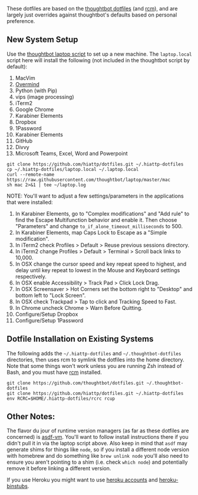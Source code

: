 These dotfiles are based on the [thoughtbot dotfiles](https://github.com/thoughtbot/dotfiles) (and [rcm](https://github.com/thoughtbot/rcm)), and are largely just overrides against thoughtbot's defaults based on
personal preference.

## New System Setup

Use the [thoughtbot laptop script](https://github.com/thoughtbot/laptop) to set
up a new machine. The `laptop.local` script here will install the following (not
included in the thoughtbot script by default):

1. MacVim
2. [Overmind](https://github.com/DarthSim/overmind)
3. Python (with Pip)
4. vips (image processing)
5. iTerm2
6. Google Chrome
7. Karabiner Elements
8. Dropbox
9. 1Password
10. Karabiner Elements
11. GitHub
12. Divvy
13. Microsoft Teams, Excel, Word and Powerpoint

```
git clone https://github.com/hiattp/dotfiles.git ~/.hiattp-dotfiles
cp ~/.hiattp-dotfiles/laptop.local ~/.laptop.local
curl --remote-name https://raw.githubusercontent.com/thoughtbot/laptop/master/mac
sh mac 2>&1 | tee ~/laptop.log
```

NOTE: You'll want to adjust a few settings/parameters in the applications that
were installed:

1. In Karabiner Elements, go to "Complex modifications" and "Add rule" to find
   the Escape Multifunction behavior and enable it. Then choose "Parameters" and
   change `to_if_alone_timeout_milliseconds` to 500.
2. In Karabiner Elements, map Caps Lock to Escape as a "Simple modification".
3. In iTerm2 check Profiles > Default > Reuse previous sessions directory.
4. In iTerm2 change Profiles > Default > Terminal > Scroll back links to 10,000.
5. In OSX change the cursor speed and key repeat speed to highest, and
   delay until key repeat to lowest in the Mouse and Keyboard settings
   respectively.
6. In OSX enable Accessibility > Track Pad > Click Lock Drag.
7. In OSX Screensaver > Hot Corners set the bottom right to "Desktop" and bottom
   left to "Lock Screen".
8. In OSX check Trackpad > Tap to click and Tracking Speed to Fast.
9. In Chrome uncheck Chrome > Warn Before Quitting.
10. Configure/Setup Dropbox
11. Configure/Setup 1Password

## Dotfile Installation on Existing Systems

The following adds the `~/.hiattp-dotfiles` and  `~/.thoughtbot-dotfiles` directories, then uses rcm to symlink the dotfiles into the home directory. Note that some things won't work unless you are running Zsh instead of Bash, and you must have [rcm](https://github.com/thoughtbot/rcm) installed.

```
git clone https://github.com/thoughtbot/dotfiles.git ~/.thoughtbot-dotfiles
git clone https://github.com/hiattp/dotfiles.git ~/.hiattp-dotfiles
env RCRC=$HOME/.hiattp-dotfiles/rcrc rcup
```

## Other Notes:

The flavor du jour of runtime version managers (as far as these dotfiles are
concerned) is [asdf-vm](https://asdf-vm.com/). You'll want to follow install
instructions there if you didn't pull it in via the laptop script above. Also
keep in mind that `asdf` may generate shims for things like `node`, so if you
install a different node version with homebrew and do something like `brew
unlink node` you'll also need to ensure you aren't pointing to a shim (i.e.
check `which node`) and potentially remove it before linking a different
version.

If you use Heroku you might want to use
[heroku accounts](https://github.com/heroku/heroku-accounts) and
[heroku-binstubs](https://github.com/tpope/heroku-binstubs).
